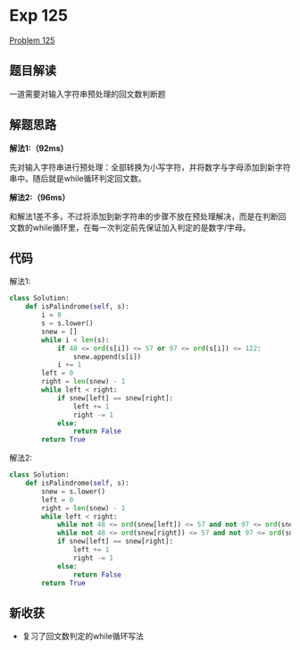 # Exp 125

[Problem 125](https://leetcode.com/problems/valid-palindrome/description/)

## 题目解读

一道需要对输入字符串预处理的回文数判断题

## 解题思路

**解法1:（92ms）**

先对输入字符串进行预处理：全部转换为小写字符，并将数字与字母添加到新字符串中。随后就是while循环判定回文数。

**解法2:（96ms）**

和解法1差不多，不过将添加到新字符串的步骤不放在预处理解决，而是在判断回文数的while循环里，在每一次判定前先保证加入判定的是数字/字母。

## 代码

解法1:

```python
class Solution:
    def isPalindrome(self, s):
        i = 0
        s = s.lower()
        snew = []
        while i < len(s):
            if 48 <= ord(s[i]) <= 57 or 97 <= ord(s[i]) <= 122:
                snew.append(s[i]) 
            i += 1
        left = 0
        right = len(snew) - 1
        while left < right:
            if snew[left] == snew[right]:
                left += 1
                right -= 1
            else:
                return False
        return True
```

解法2:

```python
class Solution:
    def isPalindrome(self, s):
        snew = s.lower()
        left = 0
        right = len(snew) - 1
        while left < right:
            while not 48 <= ord(snew[left]) <= 57 and not 97 <= ord(snew[left]) <= 122 and left < right: left += 1
            while not 48 <= ord(snew[right]) <= 57 and not 97 <= ord(snew[right]) <= 122 and left < right: right -= 1  
            if snew[left] == snew[right]:
                left += 1
                right -= 1
            else:
                return False
        return True
```

## 新收获

- 复习了回文数判定的while循环写法



